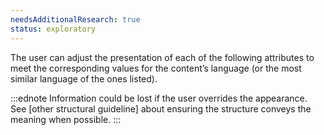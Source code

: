 ```yaml
---
needsAdditionalResearch: true
status: exploratory
---
```


The user can adjust the presentation of each of the following attributes to meet the corresponding values for the content’s language (or the most similar language of the ones listed).

:::ednote
Information could be lost if the user overrides the appearance. See [other structural guideline] about ensuring the structure conveys the meaning when possible.
:::